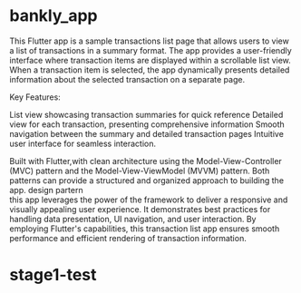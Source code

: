 # bankly_app
This Flutter app is a sample transactions list page that allows 
users to view a list of transactions in a summary format. 
The app provides a user-friendly interface where transaction 
items are displayed within a scrollable list view. 
When a transaction item is selected, the app dynamically presents 
detailed information about the selected transaction on a separate page.

Key Features:

List view showcasing transaction summaries for quick reference
Detailed view for each transaction, presenting comprehensive information
Smooth navigation between the summary and detailed transaction pages
Intuitive user interface for seamless interaction.

Built with Flutter,with clean architecture using the Model-View-Controller (MVC) pattern 
and the Model-View-ViewModel (MVVM) pattern.
Both patterns can provide a structured and organized approach to building the app. design partern  
this app leverages the power of the framework to deliver a 
responsive and visually appealing user experience. It demonstrates best practices 
for handling data presentation, UI navigation, and user interaction. By employing 
Flutter's capabilities, this transaction list app ensures smooth performance and efficient 
rendering of transaction information.

# stage1-test
